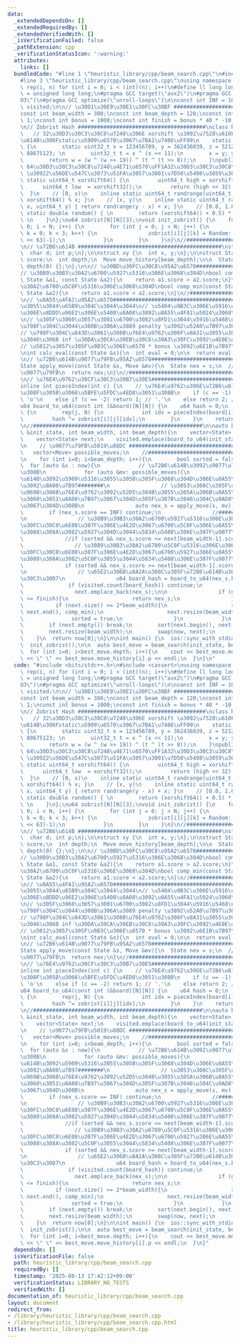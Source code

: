 ```yaml
---
data:
  _extendedDependsOn: []
  _extendedRequiredBy: []
  _extendedVerifiedWith: []
  _isVerificationFailed: false
  _pathExtension: cpp
  _verificationStatusIcon: ':warning:'
  attributes:
    links: []
  bundledCode: "#line 1 \"heuristic_library/cpp/beam_search.cpp\"\n#include <bits/stdc++.h>\n\
    #line 3 \"heuristic_library/cpp/beam_search.cpp\"\nusing namespace std;\n#define\
    \ rep(i, n) for (int i = 0; i < (int)(n); i++)\n#define ll long long\nusing u64\
    \ = unsigned long long;\n#pragma GCC target(\"avx2\")\n#pragma GCC optimize(\"\
    O3\")\n#pragma GCC optimize(\"unroll-loops\")\n\nconst int INF = 10000000;\nunordered_set<u64>\
    \ visited;\n\n// \u30D1\u30E9\u30E1\u30FC\u30BF ########################################\n\
    const int beam_width = 380;\nconst int beam_depth = 120;\nconst int penalty =\
    \ 1;\nconst int bonus = 1000;\nconst int finish = bonus * 40 * -10;\n//#####################################################\n\
    \n// Zobrist Hash ########################################\nclass Random {\n \
    \   // 32\u30D3\u30C3\u30C8\u7248\u306E xorshift \u3092\u7528\u610F\uFF08\u72B6\
    \u614B\u306Fstatic\u5909\u6570\u3067\u7BA1\u7406\uFF09\n    static uint32_t xorshift32()\
    \ {\n        static uint32_t x = 123456789, y = 362436039, z = 521288629, w =\
    \ 88675123; \n        uint32_t t = x ^ (x << 11);\n        x = y; y = z; z = w;\n\
    \        return w = (w ^ (w >> 19)) ^ (t ^ (t >> 8));\n    }\npublic:\n    //\
    \ 64\u30D3\u30C3\u30C8\u7248\u4E71\u6570\uFF1A32\u30D3\u30C3\u30C8\u306E xorshift\
    \ \u30922\u56DE\u547C\u3073\u51FA\u3057\u3001\u7D50\u5408\u3059\u308B\n    inline\
    \ static uint64_t xorshift64() {\n         uint64_t high = xorshift32();\n   \
    \      uint64_t low  = xorshift32();\n         return (high << 32) | low;\n  \
    \  }\n    // [0, x)\n    inline static uint64_t randrange(uint64_t x) { return\
    \ xorshift64() % x; }\n    // [x, y)\n    inline static uint64_t randrange(uint64_t\
    \ x, uint64_t y) { return randrange(y - x) + x; }\n    // [0.0, 1.0)\n    inline\
    \ static double random() { \n        return (xorshift64() + 0.5) * (1.0 / (double)ULLONG_MAX);\
    \ \n    }\n};\nu64 zobrist[N][N][3];\nvoid init_zobrist() {\n    for (int i =\
    \ 0; i < N; i++) {\n        for (int j = 0; j < N; j++) {\n            for (int\
    \ k = 0; k < 3; k++) {\n                zobrist[i][j][k] = Random::randrange((1ULL\
    \ << 63)-1);\n            }\n        }\n    }\n}\n//#####################################################\n\
    \n// \u72B6\u614B #############################################\nstruct Move {\n\
    \  char d; int p;\n};\n\nstruct xy {\n  int x, y;\n};\n\nstruct State {\n  int\
    \ score;\n  int depth;\n  Move move_history[beam_depth];\n\n  State() : score(0),\
    \ depth(0) {};\n};\n\n// \u30BD\u30FC\u30C8\u95A2\u6570########################################\n\
    // \u30B9\u30B3\u30A2\u6700\u5927\u5316\u306E\u3068\u304D\nbool comp_max(const\
    \ State &a1, const State &a2){\n    return a1.score > a2.score;\n}\n// \u30B9\u30B3\
    \u30A2\u6700\u5C0F\u5316\u306E\u3068\u304D\nbool comp_min(const State &a1, const\
    \ State &a2){\n    return a1.score < a2.score;\n}\n//#####################################################\n\
    \n// \u8A55\u4FA1\u95A2\u6570########################################\n// \u5C0F\
    \u3055\u3044\u65B9\u304C\u3044\u3044\n// \u5404\u9B3C\u306E\u5916\u5468\u304B\u3089\
    \u306E\u8DDD\u96E2\u306E\u5408\u8A08\u3092\u8A55\u4FA1\u5024\u3068\u3059\u308B\
    \n// \u305F\u3060\u3057\u3001\u6700\u3082\u8FD1\u3044\u5916\u5468\u307E\u3067\u306B\
    \u798F\u304C\u3044\u308B\u306A\u3089 penalty \u3092\u52A0\u7B97\u3059\u308B\n\
    // \u798F\u304C\u843D\u3061\u308B\u76E4\u9762\u306F\u8A31\u3055\u306A\u3044\u3088\
    \u3046\u306B inf \u30DA\u30CA\u30EB\u30C6\u30A3\u30FC\u3092\u4E0E\u3048\u308B\n\
    // \u5012\u3057\u305F\u9B3C\u306E\u6570 * bonus \u3092\u6E1B\u7B97\u3059\u308B\
    \nint calc_eval(const State &s){\n  int eval = 0;\n\n  return eval;\n}\n//#####################################################\n\
    \n// \u72B6\u614B\u9077\u79FB\u95A2\u6570########################################\n\
    State apply_move(const State &s, Move &mv){\n  State nex = s;\n  // \u72B6\u614B\
    \u9077\u79FB\n  return nex;\n}\n//#####################################################\n\
    \n// \u76E4\u9762\u30CF\u30C3\u30B7\u30E5########################################\n\
    inline int pieceIndex(int c) {\n    // \u76E4\u9762\u306E\u72B6\u614B\u306B\u5408\
    \u308F\u305B\u3066\u5BFE\u5FDC\u4ED8\u3051\u308B\n    if (c == -1) return 0; //\
    \ 'o'\n    else if (c == -2) return 1; // '.'\n    else return 2; // 'x'\n}\n\
    u64 board_to_u64(const int (&board)[N][N]) {\n    u64 hash = 0;\n    rep(i, N)\
    \ {\n        rep(j, N) {\n            int idx = pieceIndex(board[i][j]);\n   \
    \         hash ^= zobrist[i][j][idx];\n        }\n    }\n    return hash;\n}\n\
    \n//#####################################################\n\nauto beam_search(State\
    \ &init_state, int beam_width, int beam_depth){\n    vector<State> now;\n    now.emplace_back(init_state);\n\
    \    vector<State> next;\n    visited.emplace(board_to_u64(init_state.board));\n\
    \n    // \u9077\u79FB\u5019\u88DC ########################################\n \
    \   vector<Move> possible_moves;\n    //#################################################\n\
    \n    for (int i=0; i<beam_depth; i++){\n        bool sorted = false;\n      \
    \  for (auto &s : now){\n            // \u72B6\u614B\u3092\u9077\u79FB\u3055\u305B\
    \u308B\n            for (auto &mv: possible_moves){\n                // \u72B6\
    \u614B\u3092\u5909\u5316\u3055\u305B\u305F\u3068\u304D\u306E\u8A55\u4FA1\u5024\
    \u3092\u8A08\u7B97########\n                // \u3053\u308C\u305F\u3076\u3093\u5B9F\
    \u969B\u306B\u76E4\u9762\u3092\u52D5\u304B\u3055\u305A\u306B\u8A55\u4FA1\u5024\
    \u3060\u3051\u8A08\u7B97\u3067\u304D\u305F\u307B\u3046\u304C\u9AD8\u901F\u5316\
    \u3067\u304D\u308B\n                auto nex_s = apply_move(s, mv);\n        \
    \        if (nex_s.score == INF) continue;\n                //###########################################\n\
    \n                // \u30B9\u30B3\u30A2\u6700\u5927\u5316\u306E\u3068\u304D, \u30BD\
    \u30FC\u30C8\u6E08\u307F\u306E\u4E2D\u3067\u6700\u5C0F\u306E\u8A55\u4FA1\u5024\
    \u3088\u308A\u3082\u5927\u304D\u3044\u5834\u5408\u306E\u307F\u9077\u79FB\n   \
    \             //if (sorted && nex_s.score <= next[beam_width-1].score) continue;\n\
    \                // \u30B9\u30B3\u30A2\u6700\u5C0F\u5316\u306E\u3068\u304D, \u30BD\
    \u30FC\u30C8\u6E08\u307F\u306E\u4E2D\u3067\u6700\u5927\u306E\u8A55\u4FA1\u5024\
    \u3088\u308A\u3082\u5C0F\u3055\u3044\u5834\u5408\u306E\u307F\u9077\u79FB\n   \
    \             if (sorted && nex_s.score >= next[beam_width-1].score) continue;\n\
    \n                // \u65E2\u306B\u8A2A\u308C\u305F\u72B6\u614B\u306F\u30B9\u30AD\
    \u30C3\u30D7\n                u64 board_hash = board_to_u64(nex_s.board);\n  \
    \              if (visited.count(board_hash)) continue;\n                visited.emplace(board_hash);\n\
    \                next.emplace_back(nex_s);\n\n                if (nex_s.score\
    \ <= finish){\n                    return nex_s;\n                }\n\n      \
    \          if (next.size() >= 2*beam_width){\n                    sort(next.begin(),\
    \ next.end(), comp_min);\n                    next.resize(beam_width);\n     \
    \               sorted = true;\n                }\n            }\n        }\n\
    \        if (next.empty()) break;\n        sort(next.begin(), next.end(), comp_min);\n\
    \        next.resize(beam_width);\n        swap(now, next);\n        next.clear();\n\
    \    }\n  return now[0];\n}\n\nint main() {\n  ios::sync_with_stdio(false); cin.tie(0);\n\
    \  init_zobrist();\n\n  auto best_move = beam_search(init_state, beam_width, beam_depth);\n\
    \  for (int i=0; i<best_move.depth; i++){\n    cout << best_move.move_history[i].d\
    \ << \" \" << best_move.move_history[i].p << endl;\n  }\n}\n"
  code: "#include <bits/stdc++.h>\n#include <cassert>\nusing namespace std;\n#define\
    \ rep(i, n) for (int i = 0; i < (int)(n); i++)\n#define ll long long\nusing u64\
    \ = unsigned long long;\n#pragma GCC target(\"avx2\")\n#pragma GCC optimize(\"\
    O3\")\n#pragma GCC optimize(\"unroll-loops\")\n\nconst int INF = 10000000;\nunordered_set<u64>\
    \ visited;\n\n// \u30D1\u30E9\u30E1\u30FC\u30BF ########################################\n\
    const int beam_width = 380;\nconst int beam_depth = 120;\nconst int penalty =\
    \ 1;\nconst int bonus = 1000;\nconst int finish = bonus * 40 * -10;\n//#####################################################\n\
    \n// Zobrist Hash ########################################\nclass Random {\n \
    \   // 32\u30D3\u30C3\u30C8\u7248\u306E xorshift \u3092\u7528\u610F\uFF08\u72B6\
    \u614B\u306Fstatic\u5909\u6570\u3067\u7BA1\u7406\uFF09\n    static uint32_t xorshift32()\
    \ {\n        static uint32_t x = 123456789, y = 362436039, z = 521288629, w =\
    \ 88675123; \n        uint32_t t = x ^ (x << 11);\n        x = y; y = z; z = w;\n\
    \        return w = (w ^ (w >> 19)) ^ (t ^ (t >> 8));\n    }\npublic:\n    //\
    \ 64\u30D3\u30C3\u30C8\u7248\u4E71\u6570\uFF1A32\u30D3\u30C3\u30C8\u306E xorshift\
    \ \u30922\u56DE\u547C\u3073\u51FA\u3057\u3001\u7D50\u5408\u3059\u308B\n    inline\
    \ static uint64_t xorshift64() {\n         uint64_t high = xorshift32();\n   \
    \      uint64_t low  = xorshift32();\n         return (high << 32) | low;\n  \
    \  }\n    // [0, x)\n    inline static uint64_t randrange(uint64_t x) { return\
    \ xorshift64() % x; }\n    // [x, y)\n    inline static uint64_t randrange(uint64_t\
    \ x, uint64_t y) { return randrange(y - x) + x; }\n    // [0.0, 1.0)\n    inline\
    \ static double random() { \n        return (xorshift64() + 0.5) * (1.0 / (double)ULLONG_MAX);\
    \ \n    }\n};\nu64 zobrist[N][N][3];\nvoid init_zobrist() {\n    for (int i =\
    \ 0; i < N; i++) {\n        for (int j = 0; j < N; j++) {\n            for (int\
    \ k = 0; k < 3; k++) {\n                zobrist[i][j][k] = Random::randrange((1ULL\
    \ << 63)-1);\n            }\n        }\n    }\n}\n//#####################################################\n\
    \n// \u72B6\u614B #############################################\nstruct Move {\n\
    \  char d; int p;\n};\n\nstruct xy {\n  int x, y;\n};\n\nstruct State {\n  int\
    \ score;\n  int depth;\n  Move move_history[beam_depth];\n\n  State() : score(0),\
    \ depth(0) {};\n};\n\n// \u30BD\u30FC\u30C8\u95A2\u6570########################################\n\
    // \u30B9\u30B3\u30A2\u6700\u5927\u5316\u306E\u3068\u304D\nbool comp_max(const\
    \ State &a1, const State &a2){\n    return a1.score > a2.score;\n}\n// \u30B9\u30B3\
    \u30A2\u6700\u5C0F\u5316\u306E\u3068\u304D\nbool comp_min(const State &a1, const\
    \ State &a2){\n    return a1.score < a2.score;\n}\n//#####################################################\n\
    \n// \u8A55\u4FA1\u95A2\u6570########################################\n// \u5C0F\
    \u3055\u3044\u65B9\u304C\u3044\u3044\n// \u5404\u9B3C\u306E\u5916\u5468\u304B\u3089\
    \u306E\u8DDD\u96E2\u306E\u5408\u8A08\u3092\u8A55\u4FA1\u5024\u3068\u3059\u308B\
    \n// \u305F\u3060\u3057\u3001\u6700\u3082\u8FD1\u3044\u5916\u5468\u307E\u3067\u306B\
    \u798F\u304C\u3044\u308B\u306A\u3089 penalty \u3092\u52A0\u7B97\u3059\u308B\n\
    // \u798F\u304C\u843D\u3061\u308B\u76E4\u9762\u306F\u8A31\u3055\u306A\u3044\u3088\
    \u3046\u306B inf \u30DA\u30CA\u30EB\u30C6\u30A3\u30FC\u3092\u4E0E\u3048\u308B\n\
    // \u5012\u3057\u305F\u9B3C\u306E\u6570 * bonus \u3092\u6E1B\u7B97\u3059\u308B\
    \nint calc_eval(const State &s){\n  int eval = 0;\n\n  return eval;\n}\n//#####################################################\n\
    \n// \u72B6\u614B\u9077\u79FB\u95A2\u6570########################################\n\
    State apply_move(const State &s, Move &mv){\n  State nex = s;\n  // \u72B6\u614B\
    \u9077\u79FB\n  return nex;\n}\n//#####################################################\n\
    \n// \u76E4\u9762\u30CF\u30C3\u30B7\u30E5########################################\n\
    inline int pieceIndex(int c) {\n    // \u76E4\u9762\u306E\u72B6\u614B\u306B\u5408\
    \u308F\u305B\u3066\u5BFE\u5FDC\u4ED8\u3051\u308B\n    if (c == -1) return 0; //\
    \ 'o'\n    else if (c == -2) return 1; // '.'\n    else return 2; // 'x'\n}\n\
    u64 board_to_u64(const int (&board)[N][N]) {\n    u64 hash = 0;\n    rep(i, N)\
    \ {\n        rep(j, N) {\n            int idx = pieceIndex(board[i][j]);\n   \
    \         hash ^= zobrist[i][j][idx];\n        }\n    }\n    return hash;\n}\n\
    \n//#####################################################\n\nauto beam_search(State\
    \ &init_state, int beam_width, int beam_depth){\n    vector<State> now;\n    now.emplace_back(init_state);\n\
    \    vector<State> next;\n    visited.emplace(board_to_u64(init_state.board));\n\
    \n    // \u9077\u79FB\u5019\u88DC ########################################\n \
    \   vector<Move> possible_moves;\n    //#################################################\n\
    \n    for (int i=0; i<beam_depth; i++){\n        bool sorted = false;\n      \
    \  for (auto &s : now){\n            // \u72B6\u614B\u3092\u9077\u79FB\u3055\u305B\
    \u308B\n            for (auto &mv: possible_moves){\n                // \u72B6\
    \u614B\u3092\u5909\u5316\u3055\u305B\u305F\u3068\u304D\u306E\u8A55\u4FA1\u5024\
    \u3092\u8A08\u7B97########\n                // \u3053\u308C\u305F\u3076\u3093\u5B9F\
    \u969B\u306B\u76E4\u9762\u3092\u52D5\u304B\u3055\u305A\u306B\u8A55\u4FA1\u5024\
    \u3060\u3051\u8A08\u7B97\u3067\u304D\u305F\u307B\u3046\u304C\u9AD8\u901F\u5316\
    \u3067\u304D\u308B\n                auto nex_s = apply_move(s, mv);\n        \
    \        if (nex_s.score == INF) continue;\n                //###########################################\n\
    \n                // \u30B9\u30B3\u30A2\u6700\u5927\u5316\u306E\u3068\u304D, \u30BD\
    \u30FC\u30C8\u6E08\u307F\u306E\u4E2D\u3067\u6700\u5C0F\u306E\u8A55\u4FA1\u5024\
    \u3088\u308A\u3082\u5927\u304D\u3044\u5834\u5408\u306E\u307F\u9077\u79FB\n   \
    \             //if (sorted && nex_s.score <= next[beam_width-1].score) continue;\n\
    \                // \u30B9\u30B3\u30A2\u6700\u5C0F\u5316\u306E\u3068\u304D, \u30BD\
    \u30FC\u30C8\u6E08\u307F\u306E\u4E2D\u3067\u6700\u5927\u306E\u8A55\u4FA1\u5024\
    \u3088\u308A\u3082\u5C0F\u3055\u3044\u5834\u5408\u306E\u307F\u9077\u79FB\n   \
    \             if (sorted && nex_s.score >= next[beam_width-1].score) continue;\n\
    \n                // \u65E2\u306B\u8A2A\u308C\u305F\u72B6\u614B\u306F\u30B9\u30AD\
    \u30C3\u30D7\n                u64 board_hash = board_to_u64(nex_s.board);\n  \
    \              if (visited.count(board_hash)) continue;\n                visited.emplace(board_hash);\n\
    \                next.emplace_back(nex_s);\n\n                if (nex_s.score\
    \ <= finish){\n                    return nex_s;\n                }\n\n      \
    \          if (next.size() >= 2*beam_width){\n                    sort(next.begin(),\
    \ next.end(), comp_min);\n                    next.resize(beam_width);\n     \
    \               sorted = true;\n                }\n            }\n        }\n\
    \        if (next.empty()) break;\n        sort(next.begin(), next.end(), comp_min);\n\
    \        next.resize(beam_width);\n        swap(now, next);\n        next.clear();\n\
    \    }\n  return now[0];\n}\n\nint main() {\n  ios::sync_with_stdio(false); cin.tie(0);\n\
    \  init_zobrist();\n\n  auto best_move = beam_search(init_state, beam_width, beam_depth);\n\
    \  for (int i=0; i<best_move.depth; i++){\n    cout << best_move.move_history[i].d\
    \ << \" \" << best_move.move_history[i].p << endl;\n  }\n}"
  dependsOn: []
  isVerificationFile: false
  path: heuristic_library/cpp/beam_search.cpp
  requiredBy: []
  timestamp: '2025-08-13 17:42:12+09:00'
  verificationStatus: LIBRARY_NO_TESTS
  verifiedWith: []
documentation_of: heuristic_library/cpp/beam_search.cpp
layout: document
redirect_from:
- /library/heuristic_library/cpp/beam_search.cpp
- /library/heuristic_library/cpp/beam_search.cpp.html
title: heuristic_library/cpp/beam_search.cpp
---
```

